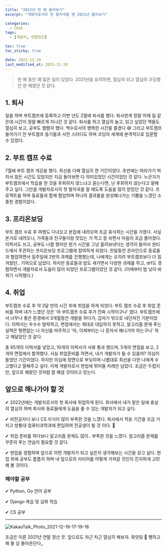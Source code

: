 ```yaml
---
title: "2021년 한 해 돌아보기"
excerpt: "개발자로서의 한 발자국을 뗀 2021년 돌아보기"

categories:
  - Chat
tags:
  - [개발자, 연말정산]

toc: true
toc_sticky: true

date: 2021-12-19
last_modified_at: 2021-12-19
---
```


> 한 해 동안 꽤 많은 일이 있었다. 2021년을 요약하면, 열심히 쉬고 열심히 코딩했던 한 해였던 것 같다.

## 1. 퇴사

일을 하며 부트캠프에 등록하고 이번 년도 2월에 퇴사를 했다. 퇴사한게 정말 어제 일 같은데 시간이 정말 빠르게 지나간 것 같다. 퇴사를 하고 열심히 놀고, 읽고 싶었던 책들도 열심히 보고, 공부도 짬짬히 했다. 백수로서의 행복한 시간을 즐겼다 😅 그리고 부트캠프 들어가기 전 부트캠프 동기들과 사전 스터디도 하며 코딩의 세계에 본격적으로 입문할 수 있었다.

## 2. 부트 캠프 수료

7월에 부트 캠프 개강을 했다. 최선을 다해 열심히 한 기간이었다. 초반에는 따라가기 벅차서 힘든 시간도 있었지만 지금 돌아보면 다 의미있었던 시간이었던 것 같다. 누군가가 부트캠프에서 학습을 한 것을 후회하지 않느냐고 묻는다면, 난 후회하지 않는다고 말해주고 싶다. 그만큼 개발자로서의 첫 발자국을 잘 떼도록 도움을 많이 받았던 것 같다. 프로젝트를 하며 동료들과 함께 협업하며 하나의 결과물을 완성해나가는 기쁨을 느꼈던 소중한 경험이었다.

## 3. 프리온보딩

부트 캠프 수료 후 여행도 다녀오고 본집에 내려오며 조금 휴식하는 시간을 가졌다. 사실 본가로 내려오니, 가족들과 친구들이랑 맛있는 거 먹고 잘 쉬면서 마음이 조금 풀어졌다. 이력서도 쓰고, 공부도 나름 했지만 뭔가 시간을 그냥 흘려보낸다는 생각이 들어서 원티드에서 주관하는 프리온보딩 프로그램에 참여하게 되었다. 한달동안 온라인으로 동료들과 협업하면서 일주일에 2번의 과제를 진행했는데, 나에게는 오히려 부트캠프보다 더 힘겨웠던.. 기억으로 남았다. 하지만 동료들과 밤도 새가면서 다양한 과제를 하고, drf도 경험하면서 개발자로서 도움이 많이 되었던 프로그램이었던 것 같다. (이때부터 밤 낮이 바뀌기 시작했다.)

## 4. 취업

부트캠프 수료 후 약 2달 반의 시간 후에 취업을 하게 되었다. 부트 캠프 수료 후 취업 준비를 하며 내가 느꼈던 것은 '아 부트캠프 수료 후가 진짜 시작이구나' 였다. 부트캠프에서 너무나 좋은 환경에서 3개월동안 개발을 하다가, 갑자기 밖으로 내던져진 기분이었다. 이력서는 우수수 탈락하고, 면접에서는 제대로 대답하지 못하고, 알고리즘 문제 푸는 실력은 형편없는 나 자신을 마주하고 '아, 이제부터는 나 혼자서 해나가야 하는구나' 하고 깨달았던 것 같다.

총 65개의 이력서를 넣었고, 10개의 이력서가 서류 통과 했으며, 5개의 면접을 보고, 2개의 면접에서 합격했다. 사실 취업준비를 하면서, 내가 개발자가 될 수 있을까? 의심이 들었던 기간이었다. 하지만 의심에 정면으로 부딪히며 나름대로 최선을 다한 나에게 수고했다고 말해주고 싶다. 이제 개발자로서 현업에 뛰어들 차례만 남았다. 조금은 두렵지만, 앞으로 해왔던 것처럼 잘 해낼 것이라고 믿는다.

## 앞으로 해나가야 할 것

✔ 2022년에는 개발자로서의 첫 회사에 취업하게 된다. 회사에서 내가 맡은 일에 충실히 열심히 하며 회사와 동료들에게 도움을 줄 수 있는 개발자가 되고 싶다.

✔ 비전공자다 보니 CS 지식이 많이 부족한 것을 느꼈다. 회사에서 적응 기간을 조금 거치고 방통대 컴퓨터과학과에 편입하여 전공생이 될 것 이다. 🙂

✔ 취업 준비를 하다보니 알고리즘 문제도 많이.. 부족한 것을 느꼈다. 알고리즘 문제를 꾸준히 푸는 연습이 필요할 것 같다.

✔ 현업을 경험하며 앞으로 어떤 개발자가 되고 싶은지 생각해보는 시간을 갖고 싶다. 현업 외에 공부도 틈틈히 하며 내 앞으로의 커리어를 어떻게 가져갈 것인지 진지하게 고민해 볼 것이다.

### 해야할 공부

✔ Python, Go 언어 공부

✔ Django 복습 및 심화 학습

✔ CS 공부

---

![KakaoTalk_Photo_2021-12-19-17-19-18](https://user-images.githubusercontent.com/73830753/146668369-879b3d54-0582-4ca7-9d6d-ae264a183e33.jpeg)

조금은 이른 2021년 연말 정산 끗. 앞으로도 차근 차근 열심히 해보자. 화잇팅 💪 쨍하고 해 뜰 날 돌아온단다,,

